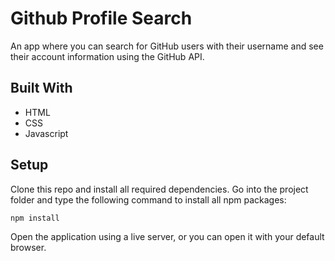 # Github Profile Search
An app where you can search for GitHub users with their username and see their account information using the GitHub API.

## Built With
- HTML
- CSS
- Javascript

## Setup
 Clone this repo and install all required dependencies. Go into the project folder and type the following command to install all npm packages:
    
    npm install
    
Open the application using a live server, or you can open it with your default browser.    